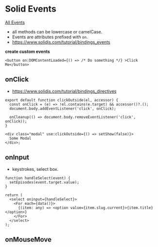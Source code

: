# Solid Events

[All Events](https://developer.mozilla.org/en-US/docs/Web/API/Element#events)

- all methods can be lowercase or camelCase.
- Events are attributes prefixed with `on`.
- <https://www.solidjs.com/tutorial/bindings_events>

**create custom events**

```tsx
<button on:DOMContentLoaded={() => /* Do something */} >Click Me</button>
```

## onClick

- <https://www.solidjs.com/tutorial/bindings_directives>

```tsx
export default function clickOutside(el, accessor) {
  const onClick = (e) => !el.contains(e.target) && accessor()?.();
  document.body.addEventListener('click', onClick);

  onCleanup(() => document.body.removeEventListener('click', onClick));
}

<div class="modal" use:clickOutside={() => setShow(false)}>
  Some Modal
</div>;
```

## onInput

- keystrokes, select box.

```tsx
function handleSelect(event) {
  setEpisodes(event.target.value);
}

return (
  <select oninput={handleSelect}>
    <For each={data()}>
      {(item: any) => <option value={item.slug.current}>{item.title}</option>}
    </For>
  </select>
);
```

## onMouseMove

